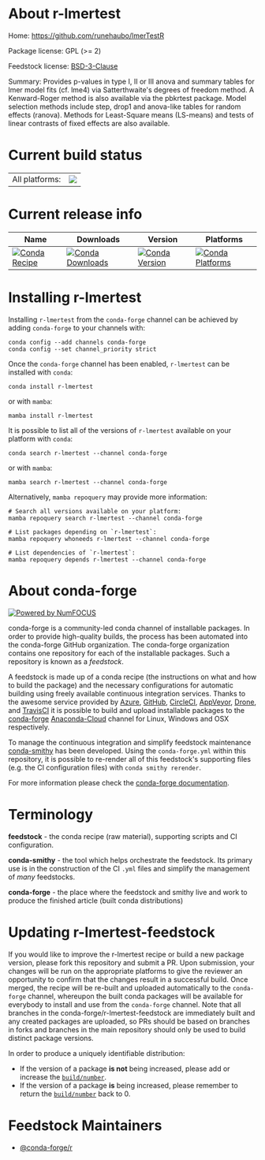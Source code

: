 About r-lmertest
================

Home: https://github.com/runehaubo/lmerTestR

Package license: GPL (>= 2)

Feedstock license: [BSD-3-Clause](https://github.com/conda-forge/r-lmertest-feedstock/blob/main/LICENSE.txt)

Summary: Provides p-values in type I, II or III anova and summary tables for lmer model fits (cf. lme4) via Satterthwaite's degrees of freedom method. A Kenward-Roger method is also available via the pbkrtest package. Model selection methods include step, drop1 and anova-like tables for random effects (ranova). Methods for Least-Square means (LS-means) and tests of linear contrasts of fixed effects are also available.

Current build status
====================


<table><tr><td>All platforms:</td>
    <td>
      <a href="https://dev.azure.com/conda-forge/feedstock-builds/_build/latest?definitionId=1311&branchName=main">
        <img src="https://dev.azure.com/conda-forge/feedstock-builds/_apis/build/status/r-lmertest-feedstock?branchName=main">
      </a>
    </td>
  </tr>
</table>

Current release info
====================

| Name | Downloads | Version | Platforms |
| --- | --- | --- | --- |
| [![Conda Recipe](https://img.shields.io/badge/recipe-r--lmertest-green.svg)](https://anaconda.org/conda-forge/r-lmertest) | [![Conda Downloads](https://img.shields.io/conda/dn/conda-forge/r-lmertest.svg)](https://anaconda.org/conda-forge/r-lmertest) | [![Conda Version](https://img.shields.io/conda/vn/conda-forge/r-lmertest.svg)](https://anaconda.org/conda-forge/r-lmertest) | [![Conda Platforms](https://img.shields.io/conda/pn/conda-forge/r-lmertest.svg)](https://anaconda.org/conda-forge/r-lmertest) |

Installing r-lmertest
=====================

Installing `r-lmertest` from the `conda-forge` channel can be achieved by adding `conda-forge` to your channels with:

```
conda config --add channels conda-forge
conda config --set channel_priority strict
```

Once the `conda-forge` channel has been enabled, `r-lmertest` can be installed with `conda`:

```
conda install r-lmertest
```

or with `mamba`:

```
mamba install r-lmertest
```

It is possible to list all of the versions of `r-lmertest` available on your platform with `conda`:

```
conda search r-lmertest --channel conda-forge
```

or with `mamba`:

```
mamba search r-lmertest --channel conda-forge
```

Alternatively, `mamba repoquery` may provide more information:

```
# Search all versions available on your platform:
mamba repoquery search r-lmertest --channel conda-forge

# List packages depending on `r-lmertest`:
mamba repoquery whoneeds r-lmertest --channel conda-forge

# List dependencies of `r-lmertest`:
mamba repoquery depends r-lmertest --channel conda-forge
```


About conda-forge
=================

[![Powered by
NumFOCUS](https://img.shields.io/badge/powered%20by-NumFOCUS-orange.svg?style=flat&colorA=E1523D&colorB=007D8A)](https://numfocus.org)

conda-forge is a community-led conda channel of installable packages.
In order to provide high-quality builds, the process has been automated into the
conda-forge GitHub organization. The conda-forge organization contains one repository
for each of the installable packages. Such a repository is known as a *feedstock*.

A feedstock is made up of a conda recipe (the instructions on what and how to build
the package) and the necessary configurations for automatic building using freely
available continuous integration services. Thanks to the awesome service provided by
[Azure](https://azure.microsoft.com/en-us/services/devops/), [GitHub](https://github.com/),
[CircleCI](https://circleci.com/), [AppVeyor](https://www.appveyor.com/),
[Drone](https://cloud.drone.io/welcome), and [TravisCI](https://travis-ci.com/)
it is possible to build and upload installable packages to the
[conda-forge](https://anaconda.org/conda-forge) [Anaconda-Cloud](https://anaconda.org/)
channel for Linux, Windows and OSX respectively.

To manage the continuous integration and simplify feedstock maintenance
[conda-smithy](https://github.com/conda-forge/conda-smithy) has been developed.
Using the ``conda-forge.yml`` within this repository, it is possible to re-render all of
this feedstock's supporting files (e.g. the CI configuration files) with ``conda smithy rerender``.

For more information please check the [conda-forge documentation](https://conda-forge.org/docs/).

Terminology
===========

**feedstock** - the conda recipe (raw material), supporting scripts and CI configuration.

**conda-smithy** - the tool which helps orchestrate the feedstock.
                   Its primary use is in the construction of the CI ``.yml`` files
                   and simplify the management of *many* feedstocks.

**conda-forge** - the place where the feedstock and smithy live and work to
                  produce the finished article (built conda distributions)


Updating r-lmertest-feedstock
=============================

If you would like to improve the r-lmertest recipe or build a new
package version, please fork this repository and submit a PR. Upon submission,
your changes will be run on the appropriate platforms to give the reviewer an
opportunity to confirm that the changes result in a successful build. Once
merged, the recipe will be re-built and uploaded automatically to the
`conda-forge` channel, whereupon the built conda packages will be available for
everybody to install and use from the `conda-forge` channel.
Note that all branches in the conda-forge/r-lmertest-feedstock are
immediately built and any created packages are uploaded, so PRs should be based
on branches in forks and branches in the main repository should only be used to
build distinct package versions.

In order to produce a uniquely identifiable distribution:
 * If the version of a package **is not** being increased, please add or increase
   the [``build/number``](https://docs.conda.io/projects/conda-build/en/latest/resources/define-metadata.html#build-number-and-string).
 * If the version of a package **is** being increased, please remember to return
   the [``build/number``](https://docs.conda.io/projects/conda-build/en/latest/resources/define-metadata.html#build-number-and-string)
   back to 0.

Feedstock Maintainers
=====================

* [@conda-forge/r](https://github.com/conda-forge/r/)

